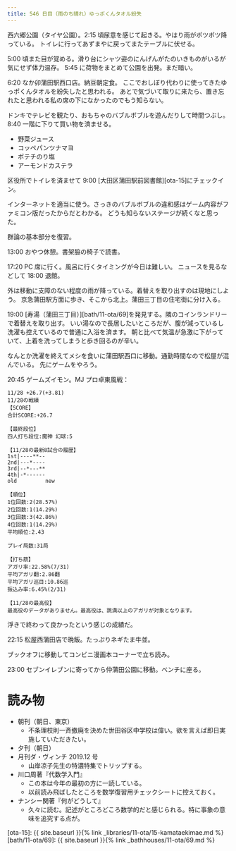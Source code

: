 ```yaml
---
title: 546 日目（雨のち晴れ）ゆっポくんタオル紛失
---
```


西六郷公園（タイヤ公園）。2:15 頃尿意を感じて起きる。やはり雨がポツポツ降っている。
トイレに行ってあずまやに戻ってまたテーブルに伏せる。

5:00 頃また目が覚める。滑り台にシャツ姿のにんげんがたのいきものがいるが気にせず体力温存。
5:45 に荷物をまとめて公園を出発。まだ暗い。

6:20 なか卯蒲田駅西口店。納豆朝定食。
ここでおしぼり代わりに使ってきたゆっポくんタオルを紛失したと思われる。
あとで気づいて取りに来たら、置き忘れたと思われる私の席の下になかったのでもう知らない。

ドンキでテレビを観たり、おもちゃのバブルボブルを遊んだりして時間つぶし。
8:40 一階に下りて買い物を済ませる。

* 野菜ジュース
* コッペパンツナマヨ
* ポテチのり塩
* アーモンドカステラ

区役所でトイレを済ませて 9:00 [大田区蒲田駅前図書館][ota-15]にチェックイン。

インターネットを適当に使う。さっきのバブルボブルの違和感はゲーム内容がファミコン版だったからだとわかる。
どうも知らないステージが続くなと思った。

群論の基本部分を復習。

13:00 おやつ休憩。書架脇の椅子で読書。

17:20 PC 席に行く。風呂に行くタイミングが今日は難しい。
ニュースを見るなどして 18:00 退館。

外は移動に支障のない程度の雨が降っている。着替えを取り出すのは現地にしよう。
京急蒲田駅方面に歩き、そこから北上。蒲田三丁目の住宅街に分け入る。

19:00 [寿湯（蒲田三丁目）][bath/11-ota/69]を発見する。隣のコインランドリーで着替えを取り出す。
いい湯なので長居したいところだが、腹が減っているし洗濯も控えているので普通に入浴を済ます。
朝と比べて気温が急激に下がっていて、上着を洗ってしまうと歩き回るのが辛い。

なんとか洗濯を終えてメシを食いに蒲田駅西口に移動。通勤時間なので松屋が混んでいる。
先にゲームをやろう。

20:45 ゲームズイモン。MJ プロ卓東風戦：

```text
11/28 +26.7(+3.81)
11/28の戦績
【SCORE】
合計SCORE:+26.7

【最終段位】
四人打ち段位:魔神 幻球:5

【11/28の最新8試合の履歴】
1st|----**--
2nd|---*----
3rd|--*---**
4th|-*------
old         new

【順位】
1位回数:2(28.57%)
2位回数:1(14.29%)
3位回数:3(42.86%)
4位回数:1(14.29%)
平均順位:2.43

プレイ局数:31局

【打ち筋】
アガリ率:22.58%(7/31)
平均アガリ翻:2.86翻
平均アガリ巡目:10.86巡
振込み率:6.45%(2/31)

【11/28の最高役】
最高役のデータがありません。最高役は、跳満以上のアガリが対象となります。
```

浮きで終わって良かったという感じの成績だ。

22:15 松屋西蒲田店で晩飯。たっぷりネギたま牛並。

ブックオフに移動してコンビニ漫画本コーナーで立ち読み。

23:00 セブンイレブンに寄ってから仲蒲田公園に移動。ベンチに座る。

# 読み物

* 朝刊（朝日、東京）
  * 不条理校則一斉撤廃を決めた世田谷区中学校は偉い。欲を言えば即日実施していただきたい。
* 夕刊（朝日）
* 月刊ダ・ヴィンチ 2019.12 号
  * 山岸凉子先生の特濃特集でトリップする。
* 川口周著『代数学入門』
  * この本は今年の最初の方に一読している。
  * 以前読み飛ばしたところを数学復習用チェックシートに控えておく。
* ナンシー関著『何がどうして』
  * 久々に読む。記述がところどころ数学的だと感じられる。特に事象の意味を追究する点が。

[ota-15]: {{ site.baseurl }}{% link _libraries/11-ota/15-kamataekimae.md %}
[bath/11-ota/69]: {{ site.baseurl }}{% link _bathhouses/11-ota/69.md %}
